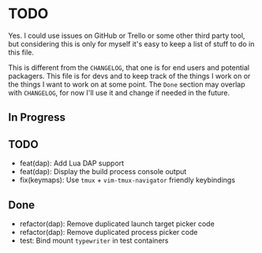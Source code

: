 # TODO

Yes. I could use issues on GitHub or Trello or some other third party tool, but
considering this is only for myself it's easy to keep a list of stuff to do in
this file.

This is different from the `CHANGELOG`, that one is for end users and potential
packagers. This file is for devs and to keep track of the things I work on or
the things I want to work on at some point. The `Done` section may overlap with
`CHANGELOG`, for now I'll use it and change if needed in the future.

## In Progress

## TODO

- feat(dap): Add Lua DAP support
- feat(dap): Display the build process console output
- fix(keymaps): Use `tmux` + `vim-tmux-navigator` friendly keybindings

## Done

- refactor(dap): Remove duplicated launch target picker code
- refactor(dap): Remove duplicated process picker code
- test: Bind mount `typewriter` in test containers
